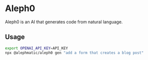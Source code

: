 # Aleph0

Aleph0 is an AI that generates code from natural language.

## Usage

```bash
export OPENAI_API_KEY=API_KEY
npx @alephmatic/aleph0 gen "add a form that creates a blog post"
```
